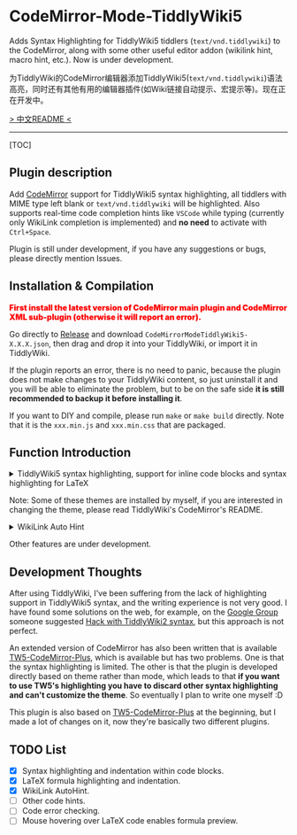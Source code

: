 # CodeMirror-Mode-TiddlyWiki5

Adds Syntax Highlighting for TiddlyWiki5 tiddlers (`text/vnd.tiddlywiki`) to the CodeMirror, along with some other useful editor addon (wikilink hint, macro hint, etc.). Now is under development.

为TiddlyWiki的CodeMirror编辑器添加TiddlyWiki5(`text/vnd.tiddlywiki`)语法高亮，同时还有其他有用的编辑器插件(如Wiki链接自动提示、宏提示等)。现在正在开发中。

[> 中文README <](https://github.com/Gk0Wk/CodeMirror-Mode-TiddlyWiki5/blob/main/README.md)

---

[TOC]

## Plugin description

Add [CodeMirror](http://codemirror.net) support for TiddlyWiki5 syntax highlighting, all tiddlers with MIME type left blank or `text/vnd.tiddlywiki` will be highlighted. Also supports real-time code completion hints like `VSCode` while typing (currently only WikiLink completion is implemented) and **no need** to activate with `Ctrl+Space`.

Plugin is still under development, if you have any suggestions or bugs, please directly mention Issues.

## Installation & Compilation

<span style="color: red; font-weight: 900;">First install the latest version of CodeMirror main plugin and CodeMirror XML sub-plugin (otherwise it will report an error).</span>

Go directly to [Release](https://github.com/Gk0Wk/CodeMirror-Mode-TiddlyWiki5/releases) and download `CodeMirrorModeTiddlyWiki5-X.X.X.json`, then drag and drop it into your TiddlyWiki, or import it in TiddlyWiki.

If the plugin reports an error, there is no need to panic, because the plugin does not make changes to your TiddlyWiki content, so just uninstall it and you will be able to eliminate the problem, but to be on the safe side **it is still recommended to backup it before installing it**.

If you want to DIY and compile, please run `make` or `make build` directly. Note that it is the `xxx.min.js` and `xxx.min.css` that are packaged.

## Function Introduction

<details>
<summary>TiddlyWiki5 syntax highlighting, support for inline code blocks and syntax highlighting for LaTeX</summary>

Default:
![default](media/mode-default.jpg)

Ayu-Dark:
![ayu-dark](media/mode-ayu-dark.jpg)

TiddlyWiki:
![tiddlywiki](media/mode-tiddlywiki.jpg)

</details>

Note: Some of these themes are installed by myself, if you are interested in changing the theme, please read TiddlyWiki's CodeMirror's README.

<details>
<summary>WikiLink Auto Hint</summary>

![wikilink-hint](media/wikilink-hint.gif)

</details>

Other features are under development.

## Development Thoughts

After using TiddlyWiki, I've been suffering from the lack of highlighting support in TiddlyWiki5 syntax, and the writing experience is not very good. I have found some solutions on the web, for example, on the [Google Group](https://groups.google.com/g/tiddlywiki/c/c3y-PycRP4M) someone suggested [Hack with TiddlyWiki2 syntax](https://www.gitmemory.com/issue/Jermolene/TiddlyWiki5/3685/770313436), but this approach is not perfect.

An extended version of CodeMirror has also been written that is available [TW5-CodeMirror-Plus](https://github.com/adithya-badidey/TW5-codemirror-plus), which is available but has two problems. One is that the syntax highlighting is limited. The other is that the plugin is developed directly based on theme rather than mode, which leads to that **if you want to use TW5's highlighting you have to discard other syntax highlighting and can't customize the theme**. So eventually I plan to write one myself :D

This plugin is also based on [TW5-CodeMirror-Plus](https://github.com/adithya-badidey/TW5-codemirror-plus) at the beginning, but I made a lot of changes on it, now they're basically two different plugins.

## TODO List

- [x] Syntax highlighting and indentation within code blocks.
- [x] LaTeX formula highlighting and indentation.
- [x] WikiLink AutoHint.
- [ ] Other code hints.
- [ ] Code error checking.
- [ ] Mouse hovering over LaTeX code enables formula preview.
